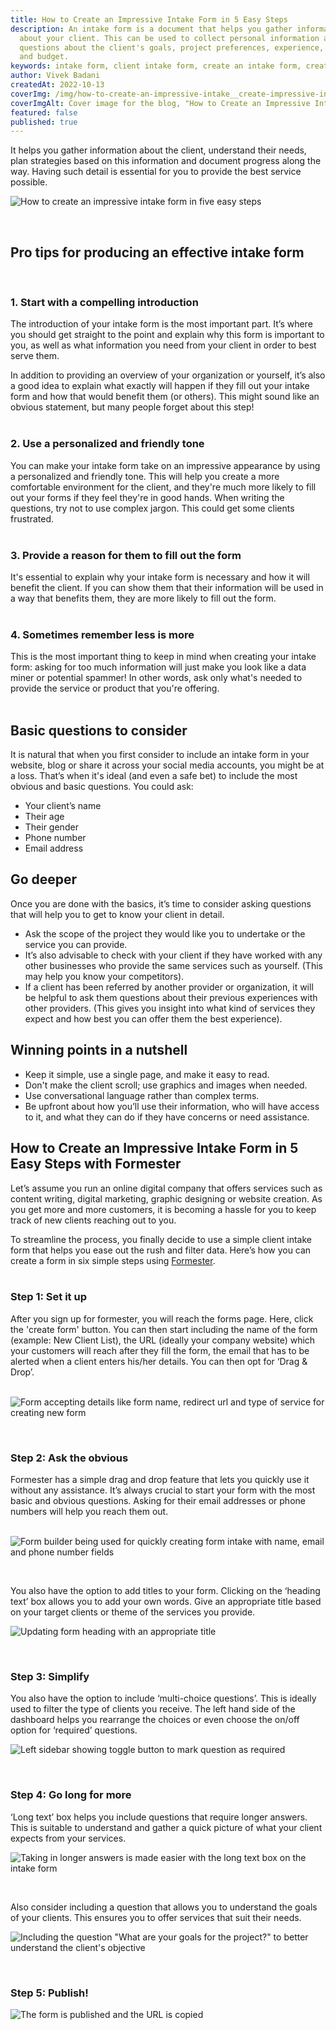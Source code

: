 ```yaml
---
title: How to Create an Impressive Intake Form in 5 Easy Steps
description: An intake form is a document that helps you gather information
  about your client. This can be used to collect personal information as well as
  questions about the client's goals, project preferences, experience, skills
  and budget.
keywords: intake form, client intake form, create an intake form, create form
author: Vivek Badani
createdAt: 2022-10-13
coverImg: /img/how-to-create-an-impressive-intake__create-impressive-intake-form.png
coverImgAlt: Cover image for the blog, "How to Create an Impressive Intake Form"
featured: false
published: true
---
```

It helps you gather information about the client, understand their needs, plan strategies based on this information and document progress along the way. Having such detail is essential for you to provide the best service possible.

![How to create an impressive intake form in five easy steps](/img/how-to-create-an-impressive-intake__create-impressive-intake-form.png "How to create an impressive intake form in five easy steps")

<br>

## Pro tips for producing an effective intake form

<br>

### 1. Start with a compelling introduction

The introduction of your intake form is the most important part. It’s where you should get straight to the point and explain why this form is important to you, as well as what information you need from your client in order to best serve them.

In addition to providing an overview of your organization or yourself, it’s also a good idea to explain what exactly will happen if they fill out your intake form and how that would benefit them (or others). This might sound like an obvious statement, but many people forget about this step!
<br><br>

### 2. Use a personalized and friendly tone

You can make your intake form take on an impressive appearance by using a personalized and friendly tone. This will help you create a more comfortable environment for the client, and they're much more likely to fill out your forms if they feel they're in good hands. When writing the questions, try not to use complex jargon. This could get some clients frustrated.
<br><br>

### 3. Provide a reason for them to fill out the form

It's essential to explain why your intake form is necessary and how it will benefit the client. If you can show them that their information will be used in a way that benefits them, they are more likely to fill out the form.
<br><br>

### 4. Sometimes remember less is more

This is the most important thing to keep in mind when creating your intake form: asking for too much information will just make you look like a data miner or potential spammer! In other words, ask only what's needed to provide the service or product that you're offering.
<br><br>

## Basic questions to consider

It is natural that when you first consider to include an intake form in your website, blog or share it across your social media accounts, you might be at a loss. That’s when it's ideal (and even a safe bet) to include the most obvious and basic questions. You could ask:

* Your client’s name
* Their age
* Their gender
* Phone number
* Email address
  <br>

## Go deeper

Once you are done with the basics, it’s time to consider asking questions that will help you to get to know your client in detail.

* Ask the scope of the project they would like you to undertake or the service you can provide.
* It’s also advisable to check with your client if they have worked with any other businesses who provide the same services such as yourself. (This may help you know your competitors).
* If a client has been referred by another provider or organization, it will be helpful to ask them questions about their previous experiences with other providers. (This gives you insight into what kind of services they expect and how best you can offer them the best experience).
  <br>

## Winning points in a nutshell

* Keep it simple, use a single page, and make it easy to read.
* Don't make the client scroll; use graphics and images when needed.
* Use conversational language rather than complex terms.
* Be upfront about how you’ll use their information, who will have access to it, and what they can do if they have concerns or need assistance.
  <br>

## How to Create an Impressive Intake Form in 5 Easy Steps with Formester

Let’s assume you run an online digital company that offers services such as content writing, digital marketing, graphic designing or website creation. As you get more and more customers, it is becoming a hassle for you to keep track of new clients reaching out to you.

To streamline the process, you finally decide to use a simple client intake form that helps you ease out the rush and filter data. Here’s how you can create a form in six simple steps using [Formester](https://formester.com/).
<br><br>

### Step 1: Set it up

After you sign up for formester, you will reach the forms page. Here, click the 'create form' button. You can then start including the name of the form (example: New Client List), the URL (ideally your company website) which your customers will reach after they fill the form, the email that has to be alerted when a client enters his/her details. You can then opt for ‘Drag & Drop’.
<br><br>

![Form accepting details like form name, redirect url and type of service for creating new form](/img/how-to-create-an-impressive-intake__create-new-form-page.png "Form accepting details like form name, redirect url and type of service for creating new form")

<br>

### Step 2: Ask the obvious

Formester has a simple drag and drop feature that lets you quickly use it without any assistance. It’s always crucial to start your form with the most basic and obvious questions. Asking for their email addresses or phone numbers will help you reach them out.
<br><br>

![Form builder being used for quickly creating form intake with name, email and phone number fields](/img/how-to-create-an-impressive-intake__ask-the-obvious.png "Form builder being used for quickly creating intake form with name, email and phone number fields")

<br>

You also have the option to add titles to your form. Clicking on the ‘heading text’ box allows you to add your own words. Give an appropriate title based on your target clients or theme of the services you provide.
<br>

![Updating form heading with an appropriate title](/img/how-to-create-an-impressive-intake__add-relevant-form-heading.png "Updating form heading with an appropriate title")

<br>

### Step 3: Simplify

You also have the option to include ‘multi-choice questions’. This is ideally used to filter the type of clients you receive. The left hand side of the dashboard helps you rearrange the choices or even choose the on/off option for ‘required’ questions.
<br>

![Left sidebar showing toggle button to mark question as required](/img/how-to-create-an-impressive-intake__make-it-easy-for-them.png "Left sidebar showing toggle button to mark question as required")

<br>

### Step 4: Go long for more

‘Long text’ box helps you include questions that require longer answers. This is suitable to understand and gather a quick picture of what your client expects from your services.
<br>

![Taking in longer answers is made easier with the long text box on the intake form](/img/how-to-create-an-impressive-intake__go-long-for-more.png "Taking in longer answers is made easier with the long text box on the intake form")

<br>

Also consider including a question that allows you to understand the goals of your clients. This ensures you to offer services that suit their needs.
<br>

![Including the question "What are your goals for the project?" to better understand the client's objective](/img/how-to-create-an-impressive-intake__go-long-for-more.png "Including the question \"What are your goals for the project?\" to better understand the client's objective")

<br>

### Step 5: Publish!

![The form is published and the URL is copied](/img/how-to-create-an-impressive-intake__publishing-form-after-creation.png "The form is published and the URL is copied")